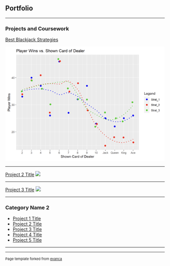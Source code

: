 ## Portfolio

---

### Projects and Coursework

[Best Blackjack Strategies](https://htmlpreview.github.io/?https://github.com/michael-beishline/michael-beishline.github.io/blob/5756a8dae647c9feb22c722b3b12316e4b650514/pdf/Project-1---Black-Jack%20(5).html)

<img src="images/BlackjackPic.png?raw=true" width="700"/>

---
[Project 2 Title](/pdf/sample_presentation.pdf)
<img src="images/dummy_thumbnail.jpg?raw=true"/>

---
[Project 3 Title](http://example.com/)
<img src="images/dummy_thumbnail.jpg?raw=true"/>

---

### Category Name 2

- [Project 1 Title](http://example.com/)
- [Project 2 Title](http://example.com/)
- [Project 3 Title](http://example.com/)
- [Project 4 Title](http://example.com/)
- [Project 5 Title](http://example.com/)

---




---
<p style="font-size:11px">Page template forked from <a href="https://github.com/evanca/quick-portfolio">evanca</a></p>
<!-- Remove above link if you don't want to attibute -->
